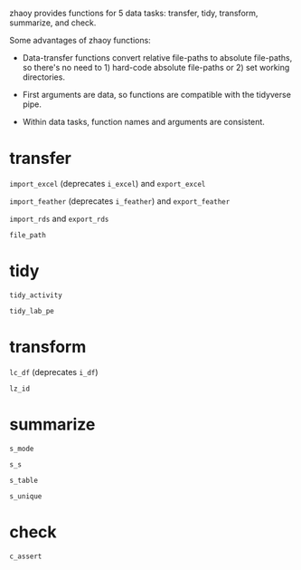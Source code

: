 zhaoy provides functions for 5 data tasks: transfer, tidy, transform, summarize, and check.

Some advantages of zhaoy functions:

- Data-transfer functions convert relative file-paths to absolute file-paths, so there's no need to 1) hard-code absolute file-paths or 2) set working directories. 

- First arguments are data, so functions are compatible with the tidyverse pipe.

- Within data tasks, function names and arguments are consistent.

# transfer

`import_excel` (deprecates `i_excel`) and `export_excel`

`import_feather` (deprecates `i_feather`) and `export_feather`

`import_rds` and `export_rds`

`file_path`

# tidy

`tidy_activity`

`tidy_lab_pe`

# transform

`lc_df` (deprecates `i_df`)

`lz_id`

# summarize

`s_mode`

`s_s`

`s_table`

`s_unique`

# check

`c_assert`